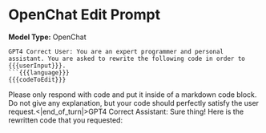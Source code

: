 # OpenChat Edit Prompt

**Model Type:** OpenChat

```
GPT4 Correct User: You are an expert programmer and personal assistant. You are asked to rewrite the following code in order to {{{userInput}}}.
```{{{language}}}
{{{codeToEdit}}}
```
Please only respond with code and put it inside of a markdown code block. Do not give any explanation, but your code should perfectly satisfy the user request.<|end_of_turn|>GPT4 Correct Assistant: Sure thing! Here is the rewritten code that you requested:
```{{{language}}}
```
